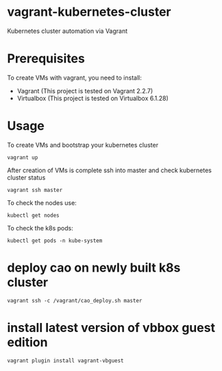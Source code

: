 # vagrant-kubernetes-cluster

Kubernetes cluster automation via Vagrant

# Prerequisites

To create VMs with vagrant, you need to install:
- Vagrant (This project is tested on Vagrant 2.2.7)
- Virtualbox (This project is tested on Virtualbox 6.1.28)

# Usage

To create VMs and bootstrap your kubernetes cluster

`vagrant up`

After creation of VMs is complete ssh into master and check kubernetes cluster status

`vagrant ssh master`

To check the nodes use: 

```
kubectl get nodes
```

To check the k8s pods: 
```
kubectl get pods -n kube-system
```

# deploy cao on newly built k8s cluster

```
vagrant ssh -c /vagrant/cao_deploy.sh master
```

# install latest version of vbbox guest edition
```
vagrant plugin install vagrant-vbguest
```
